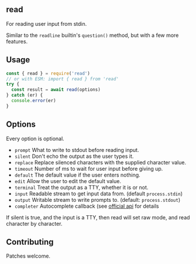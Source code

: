 ## read

For reading user input from stdin.

Similar to the `readline` builtin's `question()` method, but with a
few more features.

## Usage

```javascript
const { read } = require('read')
// or with ESM: import { read } from 'read'
try {
  const result = await read(options)
} catch (er) {
  console.error(er)
}
```

## Options

Every option is optional.

* `prompt` What to write to stdout before reading input.
* `silent` Don't echo the output as the user types it.
* `replace` Replace silenced characters with the supplied character value.
* `timeout` Number of ms to wait for user input before giving up.
* `default` The default value if the user enters nothing.
* `edit` Allow the user to edit the default value.
* `terminal` Treat the output as a TTY, whether it is or not.
* `input` Readable stream to get input data from. (default `process.stdin`)
* `output` Writable stream to write prompts to. (default: `process.stdout`)
* `completer` Autocomplete callback (see [official api](https://nodejs.org/api/readline.html#readline_readline_createinterface_options) for details

If silent is true, and the input is a TTY, then read will set raw
mode, and read character by character.

## Contributing

Patches welcome.
